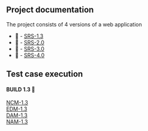 ## Project documentation
The project consists of 4 versions of a web application 

- 📄 - [SRS-1.3](https://github.com/GeorgeMarian01/test/blob/main/Project%20documentation/SRS-1.3.pdf)
- 📄 - [SRS-2.0](https://github.com/GeorgeMarian01/test/blob/main/Project%20documentation/SRS-2.0.pdf)
- 📄 - [SRS-3.0](https://github.com/GeorgeMarian01/test/blob/main/Project%20documentation/SRS-3.0.pdf)
- 📄 - [SRS-4.0](https://github.com/GeorgeMarian01/test/blob/main/Project%20documentation/SRS-4.0.pdf)

## Test case execution
#### BUILD 1.3 📍   

[NCM-1.3](https://github.com/GeorgeMarian01/test/blob/main/Test%20case%20execution/Build%201.3/NCM-1.3.pdf)  
[EDM-1.3](https://github.com/GeorgeMarian01/test/blob/main/Test%20case%20execution/Build%201.3/ECM-1.3.pdf)  
[DAM-1.3](https://github.com/GeorgeMarian01/test/blob/main/Test%20case%20execution/Build%201.3/DAM-1.3.pdf)  
[NAM-1.3](https://github.com/GeorgeMarian01/test/blob/main/Test%20case%20execution/Build%201.3/NAM-1.3.pdf)
